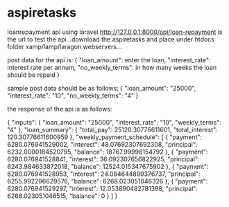 # aspiretasks
loanrepayment api using laravel
http://127.0.0.1:8000/api/loan-repayment is the url to test the api...download the aspiretasks and place under htdocs folder xamp/lamp/laragon webservers...

post data for the api is:
{
    "loan_amount": enter the loan,
    "interest_rate": interest rate per annum,
    "no_weekly_terms": in how many weeks the loan should be repaid
}

sample post data should be as follows:
{
    "loan_amount": "25000",
    "interest_rate": "10",
    "no_weekly_terms": "4"
}

the response of the api is as follows:

{
    "inputs": {
        "loan_amount": "25000",
        "interest_rate": "10",
        "weekly_terms": "4"
    },
    "loan_summary": {
        "total_pay": 25120.30776611601,
        "total_interest": 120.30776611600959
    },
    "weekly_payment_schedule": [
        {
            "payment": 6280.076941529002,
            "interest": 48.07692307692308,
            "principal": 6232.0000184520795,
            "balance": 18767.99998154792
        },
        {
            "payment": 6280.076941528841,
            "interest": 36.092307656822925,
            "principal": 6243.984633872018,
            "balance": 12524.015347675902
        },
        {
            "payment": 6280.076941528953,
            "interest": 24.084644899376737,
            "principal": 6255.992296629576,
            "balance": 6268.023051046326
        },
        {
            "payment": 6280.076941529297,
            "interest": 12.053890482781398,
            "principal": 6268.023051046515,
            "balance": 0
        }
    ]
}
